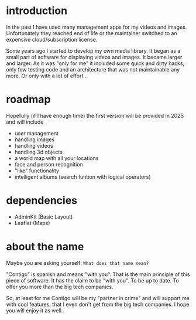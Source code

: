 # introduction

In the past I have used many management apps for my videos and images. Unfortunately they reached end of life or the maintainer switched to an expensive cloud/subscription license.

Some years ago I started to develop my own media library. It began as a small part of software for displaying videos and images. It became larger and larger. As it was "only for me" it included some quick and dirty hacks, only few testing code and an architecture that was not maintainable any more. Or only with a lot of effort...

# roadmap

Hopefully (if I have enough time) the first version will be provided in 2025 and will include
- user management
- handling images
- handling videos
- handling 3d objects 
- a world map with all your locations
- face and person recognition
- "like" functionality
- intelligent albums (search funtion with logical operators)

# dependencies
- AdminKit (Basic Layout)
- Leaflet (Maps)

# about the name

Maybe you are asking yourself: `What does that name mean?`

"Contigo" is spanish and means "with you". That is the main principle of this piece of software.
It has the claim to be "with you". To be up to date. To offer you more than the big tech companies.

So, at least for me Contigo will be my "partner in crime" and will support me with cool features, that I even don't get from the big tech companies.
I hope you will enjoy it as well.
